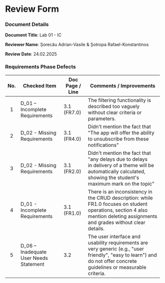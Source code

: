 # Review Form

### Document Details

**Document Title**: Lab 01 - IC

**Reviewer Name**: Șorecău Adrian-Vasile & Șotropa Rafael-Konstantinos

**Review Date**: 24.02.2025

### Requirements Phase Defects

| No. | Checked Item                           | Doc Page / Line | Comments / Improvements                                                                                                                                                     |
|:---:| -------------------------------------- | --------------- | --------------------------------------------------------------------------------------------------------------------------------------------------------------------------- |
| 1   | D_01 – Incomplete Requirements         | 3.1 (FR7.0)     | The filtering functionality is described too vaguely without clear criteria or parameters.                                                                                  |
| 2   | D_02 - Missing Requirements            | 3.1 (FR4.0)     | Didn't mention the fact that "The app will offer the ability to unsubscribe from these notifications"                                                                       |
| 3   | D_02 - Missing Requirements            | 3.1 (FR2.0)     | Didn't mention the fact that "any delays due to delays in delivery of a theme will be automatically calculated, showing the student's maximum mark on the topic"            |
| 4   | D_01 - Incomplete Requirements         | 3.1 (FR1.0)     | There is an inconsistency in the CRUD description: while FR1.0 focuses on student operations, section 4 also mention deleting assignments and grades without clear details. |
| 5   | D_06 – Inadequate User Needs Statement | 3.2             | The user interface and usability requirements are very generic (e.g., "user friendly", "easy to learn") and do not offer concrete guidelines or measurable criteria.        |
